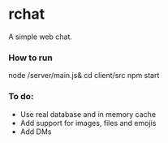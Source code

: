 # rchat
A simple web chat.

### How to run
node /server/main.js&
cd client/src
npm start

### To do:
- Use real database and in memory cache
- Add support for images, files and emojis
- Add DMs
